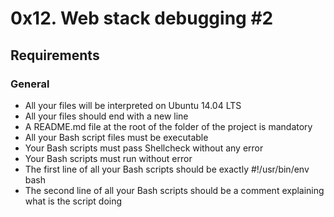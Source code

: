 # 0x12. Web stack debugging #2

## Requirements

### General

* All your files will be interpreted on Ubuntu 14.04 LTS
* All your files should end with a new line
* A README.md file at the root of the folder of the project is mandatory
* All your Bash script files must be executable
* Your Bash scripts must pass Shellcheck without any error
* Your Bash scripts must run without error
* The first line of all your Bash scripts should be exactly #!/usr/bin/env bash
* The second line of all your Bash scripts should be a comment explaining what is the script doing
